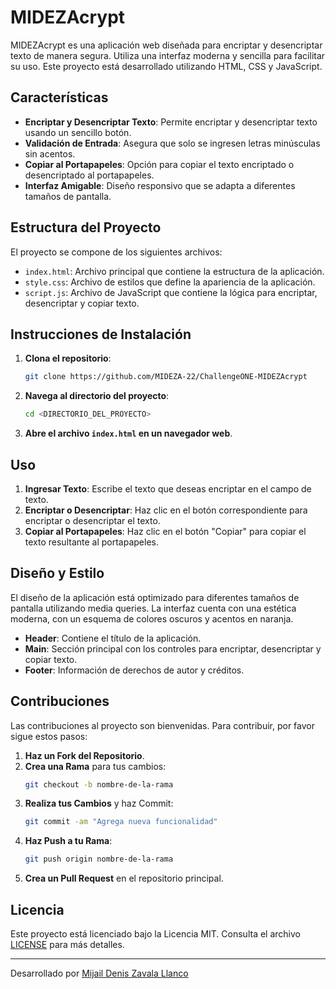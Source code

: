 # MIDEZAcrypt

MIDEZAcrypt es una aplicación web diseñada para encriptar y desencriptar texto de manera segura. Utiliza una interfaz moderna y sencilla para facilitar su uso. Este proyecto está desarrollado utilizando HTML, CSS y JavaScript.

## Características

- **Encriptar y Desencriptar Texto**: Permite encriptar y desencriptar texto usando un sencillo botón.
- **Validación de Entrada**: Asegura que solo se ingresen letras minúsculas sin acentos.
- **Copiar al Portapapeles**: Opción para copiar el texto encriptado o desencriptado al portapapeles.
- **Interfaz Amigable**: Diseño responsivo que se adapta a diferentes tamaños de pantalla.

## Estructura del Proyecto

El proyecto se compone de los siguientes archivos:

- `index.html`: Archivo principal que contiene la estructura de la aplicación.
- `style.css`: Archivo de estilos que define la apariencia de la aplicación.
- `script.js`: Archivo de JavaScript que contiene la lógica para encriptar, desencriptar y copiar texto.

## Instrucciones de Instalación

1. **Clona el repositorio**:
    ```bash
    git clone https://github.com/MIDEZA-22/ChallengeONE-MIDEZAcrypt
    ```

2. **Navega al directorio del proyecto**:
    ```bash
    cd <DIRECTORIO_DEL_PROYECTO>
    ```

3. **Abre el archivo `index.html` en un navegador web**.

## Uso

1. **Ingresar Texto**: Escribe el texto que deseas encriptar en el campo de texto.
2. **Encriptar o Desencriptar**: Haz clic en el botón correspondiente para encriptar o desencriptar el texto.
3. **Copiar al Portapapeles**: Haz clic en el botón "Copiar" para copiar el texto resultante al portapapeles.

## Diseño y Estilo

El diseño de la aplicación está optimizado para diferentes tamaños de pantalla utilizando media queries. La interfaz cuenta con una estética moderna, con un esquema de colores oscuros y acentos en naranja.

- **Header**: Contiene el título de la aplicación.
- **Main**: Sección principal con los controles para encriptar, desencriptar y copiar texto.
- **Footer**: Información de derechos de autor y créditos.

## Contribuciones

Las contribuciones al proyecto son bienvenidas. Para contribuir, por favor sigue estos pasos:

1. **Haz un Fork del Repositorio**.
2. **Crea una Rama** para tus cambios:
    ```bash
    git checkout -b nombre-de-la-rama
    ```
3. **Realiza tus Cambios** y haz Commit:
    ```bash
    git commit -am "Agrega nueva funcionalidad"
    ```
4. **Haz Push a tu Rama**:
    ```bash
    git push origin nombre-de-la-rama
    ```
5. **Crea un Pull Request** en el repositorio principal.

## Licencia

Este proyecto está licenciado bajo la Licencia MIT. Consulta el archivo [LICENSE](LICENSE) para más detalles.

---

Desarrollado por [Mijail Denis Zavala Llanco](https://mideza-22.github.io/Mijail-Denis-Zavala-Llanco---CV/)
